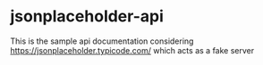 # jsonplaceholder-api
This is the sample api documentation considering https://jsonplaceholder.typicode.com/ which acts as a fake server
